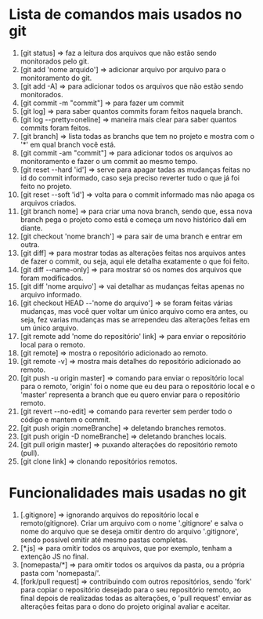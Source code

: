 # Lista de comandos mais usados no git

1. [git status] => faz a leitura dos arquivos que não estão sendo monitorados pelo git. 
2. [git add 'nome arquido'] => adicionar arquivo por arquivo para o monitoramento do git.
3. [git add -A] => para adicionar todos os arquivos que não estão sendo monitorados.
4. [git commit -m "commit"] => para fazer um commit
5. [git log] => para saber quantos commits foram feitos naquela branch.
6. [git log --pretty=oneline] => maneira mais clear para saber quantos commits foram feitos.
7. [git branch] => lista todas as branchs que tem no projeto e mostra com o '*' em qual branch você está.
8. [git commit -am "commit"] => para adicionar todos os arquivos ao monitoramento e fazer o um commit ao mesmo tempo.
9. [git reset --hard 'id'] => serve para apagar tadas as mudanças feitas no id do commit informado, caso seja preciso reverter tudo o que já foi feito no projeto.  
10. [git reset --soft 'id'] => volta para o commit informado mas não apaga os arquivos criados.
11. [git branch nome] => para criar uma nova branch, sendo que, essa nova branch pega o projeto como está e começa um novo histórico dali em diante.
12. [git checkout 'nome branch'] => para sair de uma branch e entrar em outra.
13. [git diff] => para mostrar todas as alterações feitas nos arquivos antes de fazer o commit, ou seja, aqui ele detalha exatamente o que foi feito.
14. [git diff --name-only] => para mostrar só os nomes dos arquivos que foram modificados.
15. [git diff 'nome arquivo'] => vai detalhar as mudanças feitas apenas no arquivo informado.
16. [git checkout HEAD --'nome do arquivo'] => se foram feitas várias mudanças, mas você quer voltar um único arquivo como era antes, ou seja, fez varias mudanças mas se arrependeu das alterações feitas em um único arquivo.
17. [git remote add 'nome do repositório' link] => para enviar o repositório local para o remoto.
18. [git remote] => mostra o repositório adicionado ao remoto.
19. [git remote -v] => mostra mais detalhes do repositório adicionado ao remoto.
20. [git push -u origin master] => comando para enviar o repositório local para o remoto, 'origin' foi o nome que eu deu para o repositório local e o 'master' representa a branch que eu quero enviar para o repositório remoto.
21. [git revert --no-edit] => comando para reverter sem perder todo o código e mantem o commit.
22. [git push origin :nomeBranche] => deletando branches remotos.
23. [git push origin -D nomeBranche] => deletando branches locais.
24. [git pull origin master] => puxando alterações do repositório remoto (pull).
25. [git clone link] => clonando repositórios remotos.

# Funcionalidades mais usadas no git
1. [.gitignore] => ignorando arquivos do repositório local e remoto(gitignore). Criar um arquivo com o nome '.gitignore' e salva o nome do arquivo que se deseja omitir dentro do arquivo '.gitignore', sendo possível omitir até mesmo pastas completas.
2. [*.js] => para omitir todos os arquivos, que por exemplo, tenham a extenção JS no final.
3. [nomepasta/*] => para omitir todos os arquivos da pasta, ou a própria pasta com 'nomepasta/'.
4. [fork/pull request] => contribuindo com outros repositórios, sendo 'fork' para copiar o repositório desejado para o seu repositório remoto, ao final  depois de realizadas todas as alterações, o 'pull request' enviar as alterações feitas para o dono do projeto original avaliar e aceitar.